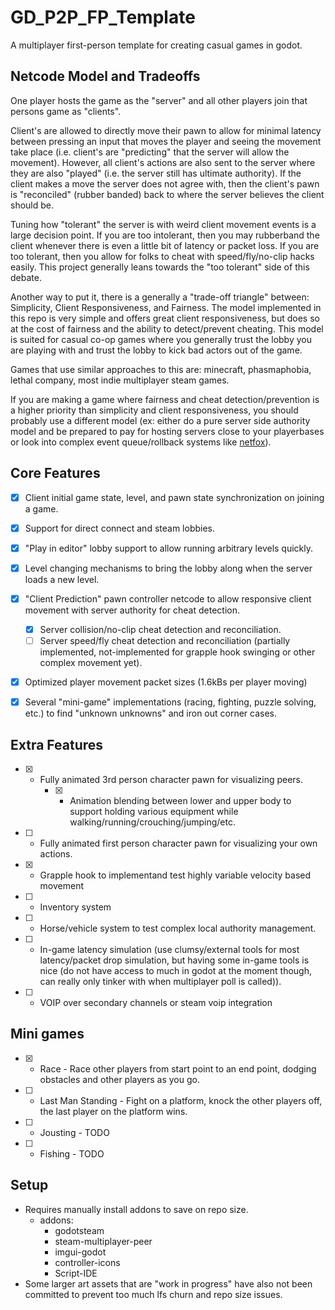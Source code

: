 # GD_P2P_FP_Template
A multiplayer first-person template for creating casual games in godot.


## Netcode Model and Tradeoffs
One player hosts the game as the "server" and all other players join that persons game as "clients".

Client's are allowed to directly move their pawn to allow for minimal latency between pressing an input that moves the player and seeing the movement take place (i.e. client's are "predicting" that the server will allow the movement). However, all client's actions are also sent to the server where they are also "played" (i.e. the server still has ultimate authority). If the client makes a move the server does not agree with, then the client's pawn is "reconciled" (rubber banded) back to where the server believes the client should be.

Tuning how "tolerant" the server is with weird client movement events is a large decision point. If you are too intolerant, then you may rubberband the client whenever there is even a little bit of latency or packet loss. If you are too tolerant, then you allow for folks to cheat with speed/fly/no-clip hacks easily. This project generally leans towards the "too tolerant" side of this debate.

Another way to put it, there is a generally a "trade-off triangle" between: Simplicity, Client Responsiveness, and Fairness. The model implemented in this repo is very simple and offers great client responsiveness, but does so at the cost of fairness and the ability to detect/prevent cheating. This model is suited for casual co-op games where you generally trust the lobby you are playing with and trust the lobby to kick bad actors out of the game.

Games that use similar approaches to this are: minecraft, phasmaphobia, lethal company, most indie multiplayer steam games.

If you are making a game where fairness and cheat detection/prevention is a higher priority than simplicity and client responsiveness, you should probably use a different model (ex: either do a pure server side authority model and be prepared to pay for hosting servers close to your playerbases or look into complex event queue/rollback systems like [netfox](https://github.com/foxssake/netfox)).


## Core Features
- [x] Client initial game state, level, and pawn state synchronization on joining a game.
- [x] Support for direct connect and steam lobbies.
- [x] "Play in editor" lobby support to allow running arbitrary levels quickly.
- [x] Level changing mechanisms to bring the lobby along when the server loads a new level.
- [x] "Client Prediction" pawn controller netcode to allow responsive client movement with server authority for cheat detection.
	- [x] Server collision/no-clip cheat detection and reconciliation.
	- [ ] Server speed/fly cheat detection and reconciliation (partially implemented, not-implemented for grapple hook swinging or other complex movement yet).
- [x] Optimized player movement packet sizes (1.6kBs per player moving)
- [x] Several "mini-game" implementations (racing, fighting, puzzle solving, etc.) to find "unknown unknowns" and iron out corner cases.


## Extra Features
- [x] - Fully animated 3rd person character pawn for visualizing peers.
	- [x] - Animation blending between lower and upper body to support holding various equipment while walking/running/crouching/jumping/etc.
- [ ] - Fully animated first person character pawn for visualizing your own actions.
- [x] - Grapple hook to implementand test highly variable velocity based movement
- [ ] - Inventory system
- [ ] - Horse/vehicle system to test complex local authority management.
- [ ] - In-game latency simulation (use clumsy/external tools for most latency/packet drop simulation, but having some in-game tools is nice (do not have access to much in godot at the moment though, can really only tinker with when multiplayer poll is called)).
- [ ] - VOIP over secondary channels or steam voip integration


## Mini games
- [x] - Race - Race other players from start point to an end point, dodging obstacles and other players
as you go.
- [ ] - Last Man Standing - Fight on a platform, knock the other players off, the last player on the
platform wins.
- [ ] - Jousting - TODO
- [ ] - Fishing - TODO

## Setup
* Requires manually install addons to save on repo size.
  * addons:
	* godotsteam
	* steam-multiplayer-peer
	* imgui-godot
	* controller-icons
	* Script-IDE
* Some larger art assets that are "work in progress" have also not been committed to prevent too much lfs churn and repo size issues.

